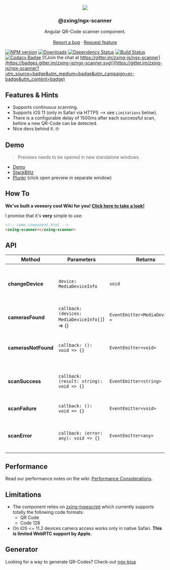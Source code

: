 <p align="center">
    
  <a href="https://github.com/zxing-js/library">
    <img src="https://user-images.githubusercontent.com/3942006/34657626-336523d4-f40f-11e7-8160-b523183655c7.png">
  </a>

  <h3 align="center">@zxing/ngx-scanner</h3>

  <p align="center">
    Angular QR-Code scanner component.
    <br>
    <br>
    <a href="https://github.com/zxing-js/ngx-scanner/issues/new?template=bug.md">Report a bug</a>
    ·
    <a href="https://github.com/zxing-js/ngx-scanner/issues/new?template=feature.md&labels=feature">Request feature</a>
  </p>
</p>


[![NPM version](https://img.shields.io/npm/v/@zxing/ngx-scanner.svg?&label=npm)](https://www.npmjs.com/package/@zxing/ngx-scanner )
[![Downloads](https://img.shields.io/npm/dm/@zxing/ngx-scanner.svg)](https://npmjs.org/package/@zxing/ngx-scanner )
[![Dependency Status](https://david-dm.org/werthdavid/ngx-scanner.svg)](https://david-dm.org/werthdavid/ngx-scanner)
[![Build Status](https://secure.travis-ci.org/zxing-js/ngx-scanner.svg)](https://travis-ci.org/zxing-js/ngx-scanner)
[![Codacy Badge](https://api.codacy.com/project/badge/Grade/fba14393a17241088f75b19edc370694)](https://www.codacy.com/app/zxing-js/ngx-scanner?utm_source=github.com&amp;utm_medium=referral&amp;utm_content=zxing-js/ngx-scanner&amp;utm_campaign=Badge_Grade)
[![Join the chat at https://gitter.im/zxing-js/ngx-scanner](https://badges.gitter.im/zxing-js/ngx-scanner.svg)](https://gitter.im/zxing-js/ngx-scanner?utm_source=badge&utm_medium=badge&utm_campaign=pr-badge&utm_content=badge)


## Features & Hints

- Supports continuous scanning.
- Supports iOS 11 (only in Safari via HTTPS --> see `Limitations` below).
- There is a configurable delay of 1500ms after each successful scan, before a new QR-Code can be detected.
- Nice devs behind it. 🤓


## Demo

> Previews needs to be opened in new standalone windows.

- [Demo](https://zxing-js.github.io/ngx-scanner/)
- [StackBlitz](https://zxing-ngx-scanner.stackblitz.io/)
- [Plunkr](https://embed.plnkr.co/MN4riU/) (click open preview in separate window)


## How To

**We've built a veeeery cool Wiki for you! [Click here to take a look!](/zxing-js/ngx-scanner/wiki)**

I promise that it's **very** simple to use:
```html
<!-- some.component.html -->
<zxing-scanner></zxing-scanner>
```


## API

| Method              | Parameters                                     | Returns                          | Description                                                  |
|---------------------|------------------------------------------------|----------------------------------|--------------------------------------------------------------|
| **changeDevice**    | `device: MediaDeviceInfo`                      | `void`                           | Allows you to properly change the scanner device on the fly. |
| **camerasFound**    | `callback: (devices: MediaDeviceInfo[]`) => {} | `EventEmitter<MediaDeviceInfo >` | Emits an event when cameras are found.                       |
| **camerasNotFound** | `callback: (): void => {}`                     | `EventEmitter<void>`             | Emits an event when cameras are not found.                   |
| **scanSuccess**     | `callback: (result: string): void => {}`       | `EventEmitter<string>`           | Emits an event when a scan is successful performed.          |
| **scanFailure**     | `callback: (): void => {}`                     | `EventEmitter<void>`             | Emits an event when a scan fails.                            |
| **scanError**       | `callback: (error: any): void => {}`           | `EventEmitter<any>`              | Emits an event when a scan throws an error.                  |


## Performance

Read our performance notes on the wiki: [Performance Considerations](https://github.com/zxing-js/ngx-scanner/wiki/Performance-Considerations).


## Limitations

- The component relies on [zxing-typescript](https://github.com/zxing-web/library) which currently supports totally the following code formats:
  - QR Code
  - Code 128
- On iOS <= 11.2 devices camera access works only in native Safari. **This is limited WebRTC support by Apple.**


## Generator

Looking for a way to generate QR-Codes? Check-out [ngx-kjua](https://github.com/werthdavid/ngx-kjua)
